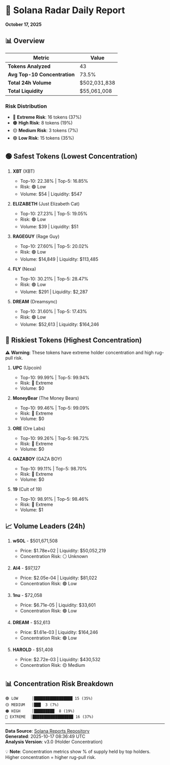 # 🎯 Solana Radar Daily Report
**October 17, 2025**

## 📊 Overview

| Metric | Value |
|--------|-------|
| **Tokens Analyzed** | 43 |
| **Avg Top-10 Concentration** | 73.5% |
| **Total 24h Volume** | $502,031,838 |
| **Total Liquidity** | $55,061,008 |

### Risk Distribution
- 🔴 **Extreme Risk**: 16 tokens (37%)
- 🟠 **High Risk**: 8 tokens (19%)
- 🟡 **Medium Risk**: 3 tokens (7%)
- 🟢 **Low Risk**: 15 tokens (35%)

## 🟢 Safest Tokens (Lowest Concentration)

1. **XBT** (XBT)
   - Top-10: 22.38% | Top-5: 16.85%
   - Risk: 🟢 Low
   - Volume: $54 | Liquidity: $547

2. **ELIZABETH** (Just Elizabeth Cat)
   - Top-10: 27.23% | Top-5: 19.05%
   - Risk: 🟢 Low
   - Volume: $39 | Liquidity: $51

3. **RAGEGUY** (Rage Guy)
   - Top-10: 27.60% | Top-5: 20.02%
   - Risk: 🟢 Low
   - Volume: $14,849 | Liquidity: $113,485

4. **FLY** (Nexa)
   - Top-10: 30.21% | Top-5: 28.47%
   - Risk: 🟢 Low
   - Volume: $291 | Liquidity: $2,287

5. **DREAM** (Dreamsync)
   - Top-10: 31.60% | Top-5: 17.43%
   - Risk: 🟢 Low
   - Volume: $52,613 | Liquidity: $164,246

## 🔴 Riskiest Tokens (Highest Concentration)

⚠️ **Warning**: These tokens have extreme holder concentration and high rug-pull risk.

1. **UPC** (Upcoin)
   - Top-10: 99.99% | Top-5: 99.94%
   - Risk: 🔴 Extreme
   - Volume: $0

2. **MoneyBear** (The Money Bears)
   - Top-10: 99.46% | Top-5: 99.09%
   - Risk: 🔴 Extreme
   - Volume: $0

3. **ORE** (Ore Labs)
   - Top-10: 99.26% | Top-5: 98.72%
   - Risk: 🔴 Extreme
   - Volume: $0

4. **GAZABOY** (GAZA BOY)
   - Top-10: 99.11% | Top-5: 98.70%
   - Risk: 🔴 Extreme
   - Volume: $0

5. **19** (Cult of 19)
   - Top-10: 98.91% | Top-5: 98.46%
   - Risk: 🔴 Extreme
   - Volume: $1

## 📈 Volume Leaders (24h)

1. **wSOL** - $501,671,508
   - Price: $1.78e+02 | Liquidity: $50,052,219
   - Concentration Risk: ⚪ Unknown

2. **AI4** - $97,127
   - Price: $2.05e-04 | Liquidity: $81,022
   - Concentration Risk: 🟢 Low

3. **1nu** - $72,058
   - Price: $6.71e-05 | Liquidity: $33,601
   - Concentration Risk: 🟢 Low

4. **DREAM** - $52,613
   - Price: $1.61e-03 | Liquidity: $164,246
   - Concentration Risk: 🟢 Low

5. **HAROLD** - $51,408
   - Price: $2.72e-03 | Liquidity: $430,532
   - Concentration Risk: 🟡 Medium

## 📊 Concentration Risk Breakdown

```
🟢 LOW      │█████████████████ 15 (35%)
🟡 MEDIUM   │███  3 (7%)
🟠 HIGH     │█████████  8 (19%)
🔴 EXTREME  │██████████████████ 16 (37%)
```

---

**Data Source**: [Solana Reports Repository](https://github.com/stelios5791/sol-reports/)  
**Generated**: 2025-10-17 08:36:49 UTC  
**Analysis Version**: v3.0 (Holder Concentration)

💡 **Note**: Concentration metrics show % of supply held by top holders. Higher concentration = higher rug-pull risk.